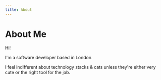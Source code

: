 ```yaml
---
title: About
---
```


# About Me

Hi!

I'm a software developer based in London.

I feel indifferent about technology stacks & cats unless they're either very cute or the right tool for the job.
